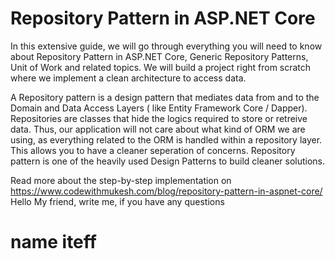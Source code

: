 # Repository Pattern in ASP.NET Core

In this extensive guide, we will go through everything you will need to know about Repository Pattern in ASP.NET Core, Generic Repository Patterns, Unit of Work and related topics. We will build a project right from scratch where we implement a clean architecture to access data.

A Repository pattern is a design pattern that mediates data from and to the Domain and Data Access Layers ( like Entity Framework Core / Dapper). Repositories are classes that hide the logics required to store or retreive data. Thus, our application will not care about what kind of ORM we are using, as everything related to the ORM is handled within a repository layer. This allows you to have a cleaner seperation of concerns. Repository pattern is one of the heavily used Design Patterns to build cleaner solutions.

Read more about the step-by-step implementation on https://www.codewithmukesh.com/blog/repository-pattern-in-aspnet-core/
Hello My friend, write me, if you have any questions
# name iteff
